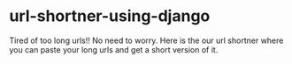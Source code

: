 # url-shortner-using-django

Tired of too long urls!!
No need to worry. Here is the our url shortner where you can paste your long urls and get a short version of it.

